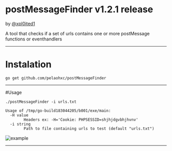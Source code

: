 # postMessageFinder v1.2.1 release

by [@xpl0ited1](https://www.twitter.com/xploited1)

A tool that checks if a set of urls contains one or more postMessage functions or eventhandlers

---

# Instalation

``` go get github.com/pelaohxc/postMessageFinder ```

---

#Usage

``` ./postMessageFinder -i urls.txt ```

``` 
Usage of /tmp/go-build183044205/b001/exe/main:
  -H value
        Headers ex: -H='Cookie: PHPSESSID=shjhjdgvbhjhvnv'
  -i string
        Path to file containing urls to test (default "urls.txt")
```

![example](https://github.com/pelaohxc/postMessageFinder/raw/master/example.png)

---
